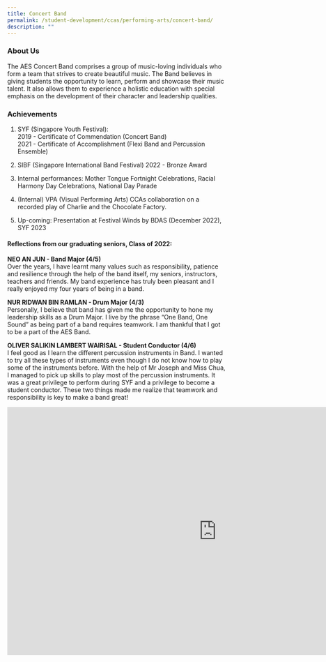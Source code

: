 ```yaml
---
title: Concert Band
permalink: /student-development/ccas/performing-arts/concert-band/
description: ""
---
```

### About Us

  

The AES Concert Band comprises a group of music-loving individuals who form a team that strives to create beautiful music. The Band believes in giving students the opportunity to learn, perform and showcase their music talent. It also allows them to experience a holistic education with special emphasis on the development of their character and leadership qualities.&nbsp;

 
  

### Achievements

1.  SYF (Singapore Youth Festival):  
    2019 - Certificate of Commendation (Concert Band)  
    2021 - Certificate of Accomplishment (Flexi Band and Percussion Ensemble)
    
2.  SIBF (Singapore International Band Festival) 2022 - Bronze Award
    
3.  Internal performances: Mother Tongue Fortnight Celebrations, Racial Harmony Day Celebrations, National Day Parade
    
4.  (Internal) VPA (Visual Performing Arts) CCAs collaboration on a recorded play of Charlie and the Chocolate Factory.
    
5.  Up-coming: Presentation at Festival Winds by BDAS (December 2022), SYF 2023
    

####   **Reflections from our graduating seniors, Class of 2022:**

  

**NEO AN JUN - Band Major (4/5)** <br>
Over the years, I have learnt many values such as responsibility, patience and resilience through the help of the band itself, my seniors, instructors, teachers and friends. My band experience has truly been pleasant and I really enjoyed my four years of being in a band.

  

**NUR RIDWAN BIN RAMLAN - Drum Major (4/3)** <br>
Personally, I believe that band has given me the opportunity to hone my leadership skills as a Drum Major. I live by the phrase “One Band, One Sound” as being part of a band requires teamwork. I am thankful that I got to be a part of the AES Band.

**OLIVER SALIKIN LAMBERT WAIRISAL - Student Conductor (4/6)**  <br>
I feel good as I learn the different percussion instruments in Band. I wanted to try all these types of instruments even though I do not know how to play some of the instruments before. With the help of Mr Joseph and Miss Chua, I managed to pick up skills to play most of the percussion instruments. It was a great privilege to perform during SYF and a privilege to become a student conductor. These two things made me realize that teamwork and responsibility is key to make a band great!

<iframe allowfullscreen="true" height="569" width="960" frameborder="0" src="https://docs.google.com/presentation/d/e/2PACX-1vQQy8nIYmZ3MLgpw9YRgbPhd0pvZNvjhPbNecvMRVjoRCKG0oz2CsE8QicDznenw0a48qYDK-7bRoDc/embed?start=true&amp;loop=true&amp;delayms=10000"></iframe>